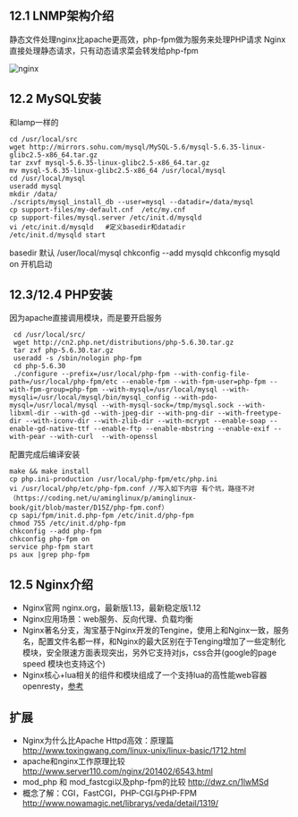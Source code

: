 ## 12.1 LNMP架构介绍

静态文件处理nginx比apache更高效，php-fpm做为服务来处理PHP请求 Nginx直接处理静态请求，只有动态请求菜会转发给php-fpm

![nginx](https://ws3.sinaimg.cn/large/006tNc79gy1fied0ntuhmj30ys0fojsx.jpg)

## 12.2 MySQL安装

和lamp一样的

```
cd /usr/local/src
wget http://mirrors.sohu.com/mysql/MySQL-5.6/mysql-5.6.35-linux-glibc2.5-x86_64.tar.gz 
tar zxvf mysql-5.6.35-linux-glibc2.5-x86_64.tar.gz
mv mysql-5.6.35-linux-glibc2.5-x86_64 /usr/local/mysql
cd /usr/local/mysql
useradd mysql
mkdir /data/
./scripts/mysql_install_db --user=mysql --datadir=/data/mysql
cp support-files/my-default.cnf  /etc/my.cnf 
cp support-files/mysql.server /etc/init.d/mysqld
vi /etc/init.d/mysqld   #定义basedir和datadir
/etc/init.d/mysqld start
```


basedir 默认 /user/local/mysql
chkconfig --add mysqld
chkconfig mysqld on  开机启动

## 12.3/12.4 PHP安装

因为apache直接调用模块，而是要开启服务

```
 cd /usr/local/src/
 wget http://cn2.php.net/distributions/php-5.6.30.tar.gz
 tar zxf php-5.6.30.tar.gz
 useradd -s /sbin/nologin php-fpm
 cd php-5.6.30
 ./configure --prefix=/usr/local/php-fpm --with-config-file-path=/usr/local/php-fpm/etc --enable-fpm --with-fpm-user=php-fpm --with-fpm-group=php-fpm --with-mysql=/usr/local/mysql --with-mysqli=/usr/local/mysql/bin/mysql_config --with-pdo-mysql=/usr/local/mysql --with-mysql-sock=/tmp/mysql.sock --with-libxml-dir --with-gd --with-jpeg-dir --with-png-dir --with-freetype-dir --with-iconv-dir --with-zlib-dir --with-mcrypt --enable-soap --enable-gd-native-ttf --enable-ftp --enable-mbstring --enable-exif --with-pear --with-curl  --with-openssl
```

配置完成后编译安装

```
make && make install
cp php.ini-production /usr/local/php-fpm/etc/php.ini
vi /usr/local/php/etc/php-fpm.conf //写入如下内容 有个坑，路径不对（https://coding.net/u/aminglinux/p/aminglinux-book/git/blob/master/D15Z/php-fpm.conf）
cp sapi/fpm/init.d.php-fpm /etc/init.d/php-fpm
chmod 755 /etc/init.d/php-fpm
chkconfig --add php-fpm
chkconfig php-fpm on
service php-fpm start
ps aux |grep php-fpm
```

## 12.5 Nginx介绍

* Nginx官网 nginx.org，最新版1.13，最新稳定版1.12 
* Nginx应用场景：web服务、反向代理、负载均衡
* Nginx著名分支，淘宝基于Nginx开发的Tengine，使用上和Nginx一致，服务名，配置文件名都一样，和Nginx的最大区别在于Tenging增加了一些定制化模块，安全限速方面表现突出，另外它支持对js，css合并(google的page speed 模块也支持这个)
* Nginx核心+lua相关的组件和模块组成了一个支持lua的高性能web容器openresty，[参考](http://jinnianshilongnian.iteye.com/blog/2280928)


## 扩展
* Nginx为什么比Apache Httpd高效：原理篇 http://www.toxingwang.com/linux-unix/linux-basic/1712.html
* apache和nginx工作原理比较 http://www.server110.com/nginx/201402/6543.html
* mod_php 和 mod_fastcgi以及php-fpm的比较   http://dwz.cn/1lwMSd
* 概念了解：CGI，FastCGI，PHP-CGI与PHP-FPM  http://www.nowamagic.net/librarys/veda/detail/1319/